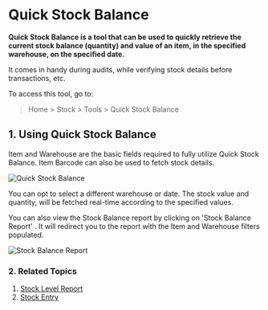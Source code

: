 <!-- add-breadcrumbs -->
# Quick Stock Balance

**Quick Stock Balance is a tool that can be used to quickly retrieve the current stock balance (quantity) and value of an item, in the specified warehouse, on the specified date.**

It comes in handy during audits, while verifying stock details before transactions, etc.

To access this tool, go to:
> Home > Stock > Tools > Quick Stock Balance

## 1. Using Quick Stock Balance
Item and Warehouse are the basic fields required to fully utilize Quick Stock Balance. Item Barcode can also be used to fetch stock details.

![Quick Stock Balance](/docs/assets/img/stock/quick-stock-balance.png)

You can opt to select a different warehouse or date. The stock value and quantity, will be fetched real-time according to the specified values.

You can also view the Stock Balance report by clicking on 'Stock Balance Report' . It will redirect you to the report with the Item and Warehouse filters populated.

![Stock Balance Report](/docs/assets/img/stock/stock-balance-report.png)

### 2. Related Topics
1. [Stock Level Report](/docs/user/manual/en/stock/articles/stock-level-report)
1. [Stock Entry](/docs/user/manual/en/stock/stock-entry)